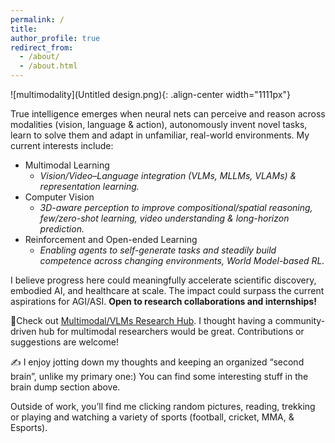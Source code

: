 ```yaml
---
permalink: /
title: 
author_profile: true
redirect_from: 
  - /about/
  - /about.html
---  
```


![multimodality](Untitled design.png){: .align-center width="1111px"}  

True intelligence emerges when neural nets can perceive and reason across modalities (vision, language & action), autonomously invent novel tasks, learn to solve them and adapt in unfamiliar, real-world environments. My current interests include:  

- Multimodal Learning  
  - *Vision/Video–Language integration (VLMs, MLLMs, VLAMs) & representation learning.*
- Computer Vision   
  - *3D-aware perception to improve compositional/spatial reasoning, few/zero-shot learning, video understanding & long-horizon prediction.*
- Reinforcement and Open-ended Learning  
  - *Enabling agents to self-generate tasks and steadily build competence across changing environments, World Model-based RL.* 

I believe progress here could meaningfully accelerate scientific discovery, embodied AI, and healthcare at scale. The impact could surpass the current aspirations for AGI/ASI. **Open to research collaborations and internships!** 

📌Check out [Multimodal/VLMs Research Hub](https://github.com/thubZ09/vision-language-model-hub.git). I thought having a community-driven hub for multimodal researchers would be great. Contributions or suggestions are welcome!

✍️ I enjoy jotting down my thoughts and keeping an organized “second brain”, unlike my primary one:) You can find some interesting stuff in the brain dump section above. 

Outside of work, you’ll find me clicking random pictures, reading, trekking or playing and watching a variety of sports (football, cricket, MMA, & Esports).